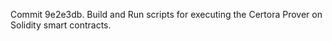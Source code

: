 Commit 9e2e3db.                    Build and Run scripts for executing the Certora Prover on Solidity smart contracts.